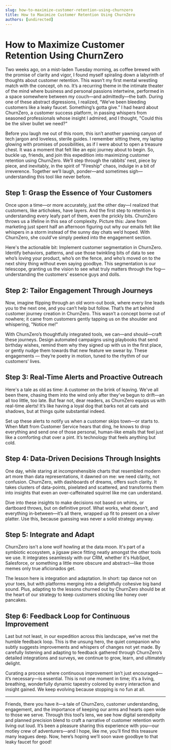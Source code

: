 ```yaml
---
slug: how-to-maximize-customer-retention-using-churnzero
title: How to Maximize Customer Retention Using ChurnZero
authors: [undirected]
---
```



# How to Maximize Customer Retention Using ChurnZero

Two weeks ago, on a mist-laden Tuesday morning, as coffee brewed with the promise of clarity and vigor, I found myself spiraling down a labyrinth of thoughts about customer retention. This wasn’t my first mental wrestling match with the concept, oh no. It’s a recurring theme in the intimate theater of the mind where business and personal passions intertwine, performed in a space somewhere between my couch—and admittedly—the bath. During one of these abstract digressions, I realized, “We’ve been bleeding customers like a leaky faucet. Something’s gotta give.” I had heard about ChurnZero, a customer success platform, in passing whispers from seasoned professionals whose insight I admired, and I thought, "Could this be the silver bullet we need?"

Before you laugh me out of this room, this isn’t another yawning canyon of tech jargon and loveless, sterile guides. I remember sitting there, my laptop glowing with promises of possibilities, as if I were about to open a treasure chest. It was a moment that felt like an epic journey about to begin. So, buckle up, friends, and join this expedition into maximizing customer retention using ChurnZero. We’ll step through the rabbits’ nest, piece by piece, and inevitably, in the spirit of "Fireship" chaos, indulge in a bit of irreverence. Together we’ll laugh, ponder—and sometimes sigh—understanding this tool like never before.

## Step 1: Grasp the Essence of Your Customers

Once upon a time—or more accurately, just the other day—I realized that customers, like artichokes, have layers. And the first step to retention is understanding every leafy part of them, even the prickly bits. ChurnZero throws us a lifeline in this sea of complexity. Picture this: Jane from marketing just spent half an afternoon figuring out why our emails felt like whispers in a storm instead of the sunny day chats we’d hoped. With ChurnZero, she could've simply peeked into the engagement section. 

Here's the actionable bit: Implement customer segmentation in ChurnZero. Identify behaviors, patterns, and use those twinkling bits of data to see who’s loving your product, who’s on the fence, and who’s moved on to the next shiny thing without even saying goodbye. This segmentation is our telescope, granting us the vision to see what truly matters through the fog—understanding the customers' essence guys and dolls.

## Step 2: Tailor Engagement Through Journeys

Now, imagine flipping through an old worn-out book, where every line leads you to the next one, and you can’t help but follow. That’s the art behind customer journey creation in ChurnZero. This wasn’t a concept borne out of nowhere; it came from customers gently tapping us on the shoulder and whispering, "Notice me!"

With ChurnZero’s thoughtfully integrated tools, we can—and should—craft these journeys. Design automated campaigns using playbooks that send birthday wishes, remind them why they signed up with us in the first place, or gently nudge them towards that new feature we swear by. These engagements — they’re poetry in motion, tuned to the rhythm of our customers’ lives. 

## Step 3: Real-Time Alerts and Proactive Outreach

Here's a tale as old as time: A customer on the brink of leaving. We've all been there, chasing them into the wind only after they've begun to drift—an all too little, too late. But fear not, dear readers, as ChurnZero equips us with real-time alerts! It’s like having a loyal dog that barks not at cats and shadows, but at things quite substantial indeed.

Set up these alerts to notify us when a customer skips town—or starts to. When Matt from Customer Service hears that ding, he knows to drop everything and send one of those personal, human-like emails that feel just like a comforting chat over a pint. It’s technology that feels anything but cold.

## Step 4: Data-Driven Decisions Through Insights

One day, while staring at incomprehensible charts that resembled modern art more than data representations, it dawned on me: we need clarity, not confusion. ChurnZero, with dashboards of dreams, offers such clarity. It takes clusters of data-points, pixelated and scattered, and transforms them into insights that even an over-caffeinated squirrel like me can understand.

Dive into these insights to make decisions not based on whims, or dartboard throws, but on definitive proof. What works, what doesn’t, and everything in-between—it’s all there, wrapped up fit to present on a silver platter. Use this, because guessing was never a solid strategy anyway.

## Step 5: Integrate and Adapt

ChurnZero isn't a lone wolf howling at the data moon. It's part of a symbiotic ecosystem, a jigsaw piece fitting neatly amongst the other tools we use. It integrates seamlessly with our CRM, whether it's HubSpot, Salesforce, or something a little more obscure and abstract—like those memes only true aficionados get.

The lesson here is integration and adaptation. In short: tap dance not on your toes, but with platforms merging into a delightfully cohesive big band sound. Plus, adapting to the lessons churned out by ChurnZero should be at the heart of our strategy to keep customers sticking like honey over pancakes.

## Step 6: Feedback Loop for Continuous Improvement

Last but not least, in our expedition across this landscape, we’ve met the humble feedback loop. This is the unsung hero, the quiet companion who subtly suggests improvements and whispers of changes not yet made. By carefully listening and adapting to feedback gathered through ChurnZero’s detailed integrations and surveys, we continue to grow, learn, and ultimately delight.

Curating a process where continuous improvement isn’t just encouraged—it’s necessary—is essential. This is not one moment in time; it’s a living, breathing, wonderfully dynamic tapestry colored by every interaction and insight gained. We keep evolving because stopping is no fun at all.

---

Friends, there you have it—a tale of ChurnZero, customer understanding, engagement, and the importance of keeping our arms and hearts open wide to those we serve. Through this tool’s lens, we see how digital serendipity and planned precision blend to craft a narrative of customer retention worth living out loud. It’s been a pleasure sharing this experience with you—our motley crew of adventurers—and I hope, like me, you’ll find this treasure many leagues deep. Now, here’s hoping we’ll soon wave goodbye to that leaky faucet for good!